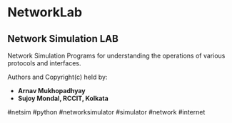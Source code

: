 # NetworkLab
## Network Simulation LAB  
  
Network Simulation Programs for understanding the operations of various protocols and interfaces.  
  
Authors and Copyright(c) held by:
* **Arnav Mukhopadhyay**  
* **Sujoy Mondal, RCCIT, Kolkata**  
  
#netsim #python #networksimulator #simulator #network #internet  


